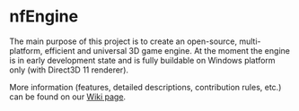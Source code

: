 nfEngine
========

The main purpose of this project is to create an open-source, multi-platform, efficient and universal 3D game engine. At the moment the engine is in early development state and is fully buildable on Windows platform only (with Direct3D 11 renderer).

More information (features, detailed descriptions, contribution rules, etc.) can be found on our [Wiki page](https://github.com/nfprojects/nfengine/wiki).
